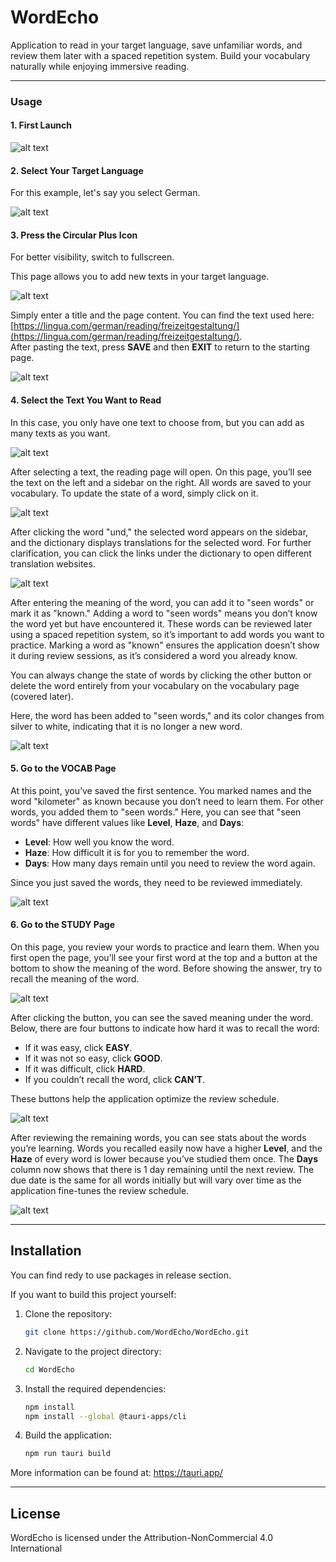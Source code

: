 # WordEcho

Application to read in your target language, save unfamiliar words, and review them later with a spaced repetition system. Build your vocabulary naturally while enjoying immersive reading.


---
### **Usage**

#### 1. First Launch
![alt text](image-1.png)

#### 2. Select Your Target Language
For this example, let's say you select German.

![alt text](image-2.png)

#### 3. Press the Circular Plus Icon
For better visibility, switch to fullscreen.

This page allows you to add new texts in your target language.

![alt text](image-4.png)

Simply enter a title and the page content. You can find the text used here: [https://lingua.com/german/reading/freizeitgestaltung/](https://lingua.com/german/reading/freizeitgestaltung/).  
After pasting the text, press **SAVE** and then **EXIT** to return to the starting page.

![alt text](image-5.png)

#### 4. Select the Text You Want to Read
In this case, you only have one text to choose from, but you can add as many texts as you want.

![alt text](image-6.png)

After selecting a text, the reading page will open. On this page, you’ll see the text on the left and a sidebar on the right. All words are saved to your vocabulary. To update the state of a word, simply click on it.

![alt text](image-7.png)

After clicking the word "und," the selected word appears on the sidebar, and the dictionary displays translations for the selected word. For further clarification, you can click the links under the dictionary to open different translation websites.

![alt text](image-9.png)

After entering the meaning of the word, you can add it to "seen words" or mark it as "known." Adding a word to "seen words" means you don’t know the word yet but have encountered it. These words can be reviewed later using a spaced repetition system, so it’s important to add words you want to practice. Marking a word as "known" ensures the application doesn’t show it during review sessions, as it’s considered a word you already know.

You can always change the state of words by clicking the other button or delete the word entirely from your vocabulary on the vocabulary page (covered later).

Here, the word has been added to "seen words," and its color changes from silver to white, indicating that it is no longer a new word.

![alt text](image-10.png)

#### 5. Go to the VOCAB Page
At this point, you’ve saved the first sentence. You marked names and the word "kilometer" as known because you don’t need to learn them. For other words, you added them to "seen words." Here, you can see that "seen words" have different values like **Level**, **Haze**, and **Days**:
- **Level**: How well you know the word.
- **Haze**: How difficult it is for you to remember the word.
- **Days**: How many days remain until you need to review the word again.

Since you just saved the words, they need to be reviewed immediately.

![alt text](image-11.png)

#### 6. Go to the STUDY Page
On this page, you review your words to practice and learn them. When you first open the page, you’ll see your first word at the top and a button at the bottom to show the meaning of the word. Before showing the answer, try to recall the meaning of the word.

![alt text](image-12.png)

After clicking the button, you can see the saved meaning under the word. Below, there are four buttons to indicate how hard it was to recall the word:
- If it was easy, click **EASY**.
- If it was not so easy, click **GOOD**.
- If it was difficult, click **HARD**.
- If you couldn’t recall the word, click **CAN’T**.

These buttons help the application optimize the review schedule.

![alt text](image-13.png)

After reviewing the remaining words, you can see stats about the words you’re learning. Words you recalled easily now have a higher **Level**, and the **Haze** of every word is lower because you’ve studied them once. The **Days** column now shows that there is 1 day remaining until the next review. The due date is the same for all words initially but will vary over time as the application fine-tunes the review schedule.

![alt text](image-15.png)

---
## Installation

You can find redy to use packages in release section.

If you want to build this project yourself:

1. Clone the repository:
   ```bash
   git clone https://github.com/WordEcho/WordEcho.git
   ```
2. Navigate to the project directory:
   ```bash
   cd WordEcho
   ```
3. Install the required dependencies:
   ```bash
   npm install
   npm install --global @tauri-apps/cli
   ```
4. Build the application:
   ```bash
   npm run tauri build
   ```
More information can be found at: https://tauri.app/

---

## License

WordEcho is licensed under the Attribution-NonCommercial 4.0 International
